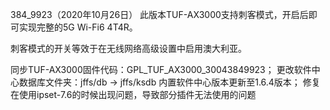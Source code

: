 384_9923（2020年10月26日）
此版本TUF-AX3000支持刺客模式，开启后即可实现完整的5G Wi-Fi6 4T4R。

刺客模式的开关等效于在无线网络高级设置中启用澳大利亚。

同步TUF-AX3000固件代码：GPL_TUF_AX3000_30043849923；
更改软件中心数据库文件夹：jffs/db → jffs/ksdb
内置软件中心版本更新至1.6.4版本；
修复在使用ipset-7.6的时候出现问题，导致部分插件无法使用的问题